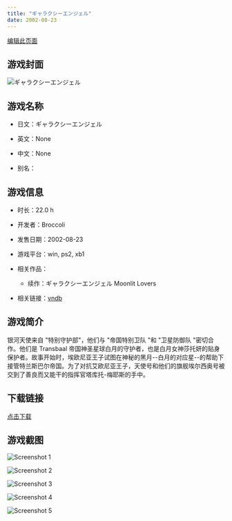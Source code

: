 ```yaml
---
title: "ギャラクシーエンジェル"
date: 2002-08-23
---
```

[编辑此页面](https://github.com/ACG-3/ADV3-source/blob/main/source/_posts/%E3%82%AE%E3%83%A3%E3%83%A9%E3%82%AF%E3%82%B7%E3%83%BC%E3%82%A8%E3%83%B3%E3%82%B8%E3%82%A7%E3%83%AB%20Moonlit%20Lovers.md)

## 游戏封面

![ギャラクシーエンジェル](https%3A//pan.timero.xyz/onedrive/img_lib_001/%E3%82%AE%E3%83%A3%E3%83%A9%E3%82%AF%E3%82%B7%E3%83%BC%E3%82%A8%E3%83%B3%E3%82%B8%E3%82%A7%E3%83%AB%20Moonlit%20Lovers_cover.avif)


## 游戏名称

- 日文：ギャラクシーエンジェル
- 英文：None
- 中文：None

- 别名：


## 游戏信息

- 时长：22.0 h
- 开发者：Broccoli
- 发售日期：2002-08-23
- 游戏平台：win, ps2, xb1
- 相关作品：
   - 续作：ギャラクシーエンジェル Moonlit Lovers

- 相关链接：[vndb](https://vndb.org/v860)


## 游戏简介

银河天使来自 "特别守护部"，他们与 "帝国特别卫队 "和 "卫星防御队 "密切合作。他们是 Transbaal 帝国神圣星球白月的守护者，也是白月女神莎托妍的贴身保护者。故事开始时，埃欧尼亚王子试图在神秘的黑月--白月的对应星--的帮助下接管特兰斯巴尔帝国。为了对抗艾欧尼亚王子，天使号和他们的旗舰埃尔西奥号被交到了善良而又能干的指挥官塔库托-梅耶斯的手中。




## 下载链接

[点击下载](https://pan.timero.xyz/onedrive/adv_lib_001/%E3%82%AE%E3%83%A3%E3%83%A9%E3%82%AF%E3%82%B7%E3%83%BC%E3%82%A8%E3%83%B3%E3%82%B8%E3%82%A7%E3%83%AB%20Moonlit%20Lovers)


## 游戏截图


![Screenshot 1](https%3A//pan.timero.xyz/onedrive/img_lib_001/%E3%82%AE%E3%83%A3%E3%83%A9%E3%82%AF%E3%82%B7%E3%83%BC%E3%82%A8%E3%83%B3%E3%82%B8%E3%82%A7%E3%83%AB%20Moonlit%20Lovers_Screenshot_1.avif)

![Screenshot 2](https%3A//pan.timero.xyz/onedrive/img_lib_001/%E3%82%AE%E3%83%A3%E3%83%A9%E3%82%AF%E3%82%B7%E3%83%BC%E3%82%A8%E3%83%B3%E3%82%B8%E3%82%A7%E3%83%AB%20Moonlit%20Lovers_Screenshot_2.avif)

![Screenshot 3](https%3A//pan.timero.xyz/onedrive/img_lib_001/%E3%82%AE%E3%83%A3%E3%83%A9%E3%82%AF%E3%82%B7%E3%83%BC%E3%82%A8%E3%83%B3%E3%82%B8%E3%82%A7%E3%83%AB%20Moonlit%20Lovers_Screenshot_3.avif)

![Screenshot 4](https%3A//pan.timero.xyz/onedrive/img_lib_001/%E3%82%AE%E3%83%A3%E3%83%A9%E3%82%AF%E3%82%B7%E3%83%BC%E3%82%A8%E3%83%B3%E3%82%B8%E3%82%A7%E3%83%AB%20Moonlit%20Lovers_Screenshot_4.avif)

![Screenshot 5](https%3A//pan.timero.xyz/onedrive/img_lib_001/%E3%82%AE%E3%83%A3%E3%83%A9%E3%82%AF%E3%82%B7%E3%83%BC%E3%82%A8%E3%83%B3%E3%82%B8%E3%82%A7%E3%83%AB%20Moonlit%20Lovers_Screenshot_5.avif)

